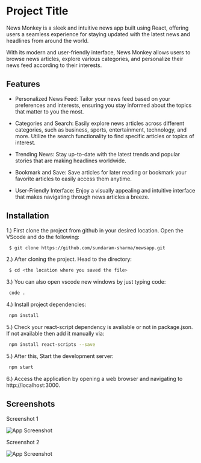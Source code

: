
# Project Title

News Monkey is a sleek and intuitive news app built using React, offering users a seamless experience for staying updated with the latest news and headlines from around the world.

With its modern and user-friendly interface, News Monkey allows users to browse news articles, explore various categories, and personalize their news feed according to their interests.


## Features

- Personalized News Feed: Tailor your news feed based on your preferences and interests, ensuring you stay informed about the topics that matter to you the most.

- Categories and Search: Easily explore news articles across different categories, such as business, sports, entertainment, technology, and more. Utilize the search functionality to find specific articles or topics of interest.

- Trending News: Stay up-to-date with the latest trends and popular stories that are making headlines worldwide.

- Bookmark and Save: Save articles for later reading or bookmark your favorite articles to easily access them anytime.

- User-Friendly Interface: Enjoy a visually appealing and intuitive interface that makes navigating through news articles a breeze.

## Installation

1.) First clone the project from github in your desired location. Open the VScode and do the following:

```bash
 $ git clone https://github.com/sundaram-sharma/newsapp.git 
```

2.) After cloning the project. Head to the directory:
```bash
 $ cd <the location where you saved the file>
 ```

3.) You can also open vscode new windows by just typing code:
```bash
 code . 
```

4.) Install project dependencies:

```bash
 npm install 
```

5.) Check your react-script dependency is avaliable or not in package.json. If not available then add it manually via:

```bash
 npm install react-scripts --save
```

5.) After this, Start the development server:

```bash
 npm start
```
6.) Access the application by opening a web browser and navigating to http://localhost:3000.



    
## Screenshots


Screenshot 1

![App Screenshot](https://i.ibb.co/q0gB7JV/news-monkey1.png)


Screenshot 2

![App Screenshot](https://i.ibb.co/8xWR53S/news-monkey.png)

